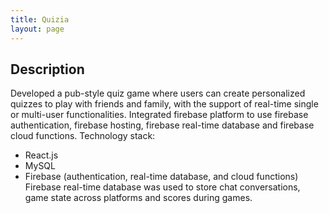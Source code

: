 ```yaml
---
title: Quizia
layout: page
---
```


## Description

Developed a pub-style quiz game where users can create personalized quizzes to play with friends and family, with the support of real-time single or multi-user functionalities. 
Integrated firebase platform to use firebase authentication, firebase hosting, firebase real-time database and firebase cloud functions.
Technology stack: 
- React.js
- MySQL
- Firebase (authentication, real-time database, and cloud functions)
Firebase real-time database was used to store chat conversations, game state across platforms
and scores during games.
